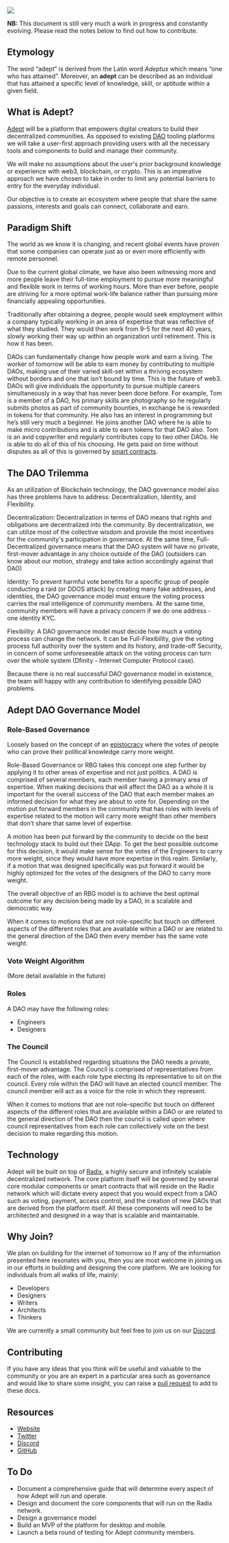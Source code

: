 ![](banner.jpg)

**NB:** This document is still very much a work in progress and constantly evolving. Please read the notes below to find out how to contribute.

## Etymology

The word “adept” is derived from the Latin word *Adeptus* which means “one who has attained”. Moreover, an **adept** can be described as an individual that has attained a specific level of knowledge, skill, or aptitude within a given field.

## What is Adept?

[Adept](https://adeptdao.org/) will be a platform that empowers digital creators to build their decentralized communities. As opposed to existing [DAO](https://cointelegraph.com/ethereum-for-beginners/what-is-a-decentralized-autonomous-organization-and-how-does-a-dao-work) tooling platforms we will take a user-first approach providing users with all the necessary tools and components to build and manage their community. 

We will make no assumptions about the user's prior background knowledge or experience with web3, blockchain, or crypto. This is an imperative approach we have chosen to take in order to limit any potential barriers to entry for the everyday individual.
 
Our objective is to create an ecosystem where people that share the same passions, interests and goals can connect, collaborate and earn.

## Paradigm Shift

The world as we know it is changing, and recent global events have proven that some companies can operate just as or even more efficiently with remote personnel.

Due to the current global climate, we have also been witnessing more and more people leave their full-time employment to pursue more meaningful and flexible work in terms of working hours. More than ever before, people are striving for a more optimal work-life balance rather than pursuing more financially appealing opportunities.

Traditionally after obtaining a degree, people would seek employment within a company typically working in an area of expertise that was reflective of what they studied. They would then work from 9-5 for the next 40 years, slowly working their way up within an organization until retirement. This is how it has been.

DAOs can fundamentally change how people work and earn a living. The worker of tomorrow will be able to earn money by contributing to multiple DAOs, making use of their varied skill-set within a thriving ecosystem without borders and one that isn’t bound by time. This is the future of web3.
DAOs will give individuals the opportunity to pursue multiple careers simultaneously in a way that has never been done before. For example, Tom is a member of a DAO, his primary skills are photography so he regularly submits photos as part of community bounties, in exchange he is rewarded in tokens for that community. He also has an interest in programming but he’s still very much a beginner. He joins another DAO where he is able to make micro contributions and is able to earn tokens for that DAO also. Tom is an avid copywriter and regularly contributes copy to two other DAOs. He is able to do all of this of his choosing. He gets paid on time without disputes as all of this is governed by [smart contracts](https://www.investopedia.com/terms/s/smart-contracts.asp).

## The DAO Trilemma

As an utilization of Blockchain technology, the DAO governance model also has three problems have to address: Decentralization, Identity, and Flexibility.

Decentralization: Decentralization in terms of DAO means that rights and obligations are decentralized into the community. By decentralization, we can utilize most of the collective wisdom and provide the most incentives for the community's participation in governance. At the same time, Full-Decentralized governance means that the DAO system will have no private, first-mover advantage in any choice outside of the DAO (outsiders can know about our motion, strategy and take action accordingly against that DAO)

Identity: To prevent harmful vote benefits for a specific group of people conducting a raid (or DDOS attack) by creating many fake addresses, and identities, the DAO governance model must ensure the voting process carries the real intelligence of community members. At the same time, community members will have a privacy concern if we do one address - one identity KYC.

Flexibility: A DAO governance model must decide how much a voting process can change the network. It can be Full-Flexibility, give the voting process full authority over the system and its history, and trade-off Security, in concern of some unforeseeable attack on the voting process can turn over the whole system (Dfinity - Internet Computer Protocol case).

Because there is no real successful DAO governance model in existence, the team will happy with any contribution to identifying possible DAO problems.

## Adept DAO Governance Model

### Role-Based Governance

Loosely based on the concept of an [epistocracy](https://www.vox.com/2018/7/23/17581394/against-democracy-book-epistocracy-jason-brennan) where the votes of people who can prove their political knowledge carry more weight.

Role-Based Governance or RBG takes this concept one step further by applying it to other areas of expertise and not just politics. A DAO is comprised of several members, each member having a primary area of expertise. When making decisions that will affect the DAO as a whole it is important for the overall success of the DAO that each member makes an informed decision for what they are about to vote for. Depending on the motion put forward members in the community that has roles with levels of expertise related to the motion will carry more weight than other members that don’t share that same level of expertise. 

A motion has been put forward by the community to decide on the best technology stack to build out their DApp. To get the best possible outcome for this decision, it would make sense for the votes of the Engineers to carry more weight, since they would have more expertise in this realm. Similarly, if a motion that was designed specifically was put forward it would be highly optimized for the votes of the designers of the DAO to carry more weight. 

The overall objective of an RBG model is to achieve the best optimal outcome for any decision being made by a DAO, in a scalable and democratic way. 

When it comes to motions that are not role-specific but touch on different aspects of the different roles that are available within a DAO or are related to the general direction of the DAO then every member has the same vote weight.

### Vote Weight Algorithm

(More detail available in the future)

### Roles

A DAO may have the following roles:

- Engineers
- Designers

### The Council

The Council is established regarding situations the DAO needs a private, first-mover advantage. The Council is comprised of representatives from each of the roles, with each role type electing its representative to sit on the council. Every role within the DAO will have an elected council member. The council member will act as a voice for the role in which they represent.

When it comes to motions that are not role-specific but touch on different aspects of the different roles that are available within a DAO or are related to the general direction of the DAO then the council is called upon where council representatives from each role can collectively vote on the best decision to make regarding this motion.

## Technology

Adept will be built on top of [Radix](https://www.radixdlt.com/), a highly secure and infinitely scalable decentralized network. The core platform itself will be governed by several core modular components or smart contracts that will reside on the Radix network which will dictate every aspect that you would expect from a DAO such as voting, payment, access control, and the creation of new DAOs that are derived from the platform itself. All these components will need to be architected and designed in a way that is scalable and maintainable.

## Why Join?

We plan on building for the internet of tomorrow so If any of the information presented here resonates with you, then you are most welcome in joining us in our efforts in building and designing the core platform. We are looking for individuals from all walks of life, mainly:

* Developers
* Designers
* Writers
* Architects
* Thinkers

We are currently a small community but feel free to join us on our [Discord](https://discord.gg/8s3SVVfKYz).

## Contributing

If you have any ideas that you think will be useful and valuable to the community or you are an expert in a particular area such as governance and would like to share some insight, you can raise a [pull request](https://docs.github.com/en/pull-requests/collaborating-with-pull-requests/proposing-changes-to-your-work-with-pull-requests/about-pull-requests) to add to these docs.

## Resources

* [Website](https://adeptdao.org/)
* [Twitter](https://twitter.com/adeptdao)
* [Discord](https://discord.gg/8s3SVVfKYz)
* [GitHub](https://github.com/adeptdao)

## To Do

* Document a comprehensive guide that will determine every aspect of how Adept will run and operate.
* Design and document the core components that will run on the Radix network.
* Design a governance model
* Build an MVP of the platform for desktop and mobile.
* Launch a beta round of testing for Adept community members.